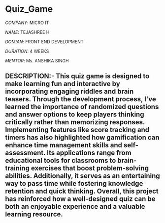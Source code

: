 # Quiz_Game

*COMPANY*: MICRO IT

*NAME*: TEJASHREE H

*DOMIAN*: FRONT END DEVELOPMENT

*DURATION*: 4 WEEKS

*MENTOR*: Ms. ANSHIKA SINGH

## DESCRIPTION:- This quiz game is designed to make learning fun and interactive by incorporating engaging riddles and brain teasers. Through the development process, I've learned the importance of randomized questions and answer options to keep players thinking critically rather than memorizing responses. Implementing features like score tracking and timers has also highlighted how gamification can enhance time management skills and self-assessment. Its applications range from educational tools for classrooms to brain-training exercises that boost problem-solving abilities. Additionally, it serves as an entertaining way to pass time while fostering knowledge retention and quick thinking. Overall, this project has reinforced how a well-designed quiz can be both an enjoyable experience and a valuable learning resource.


